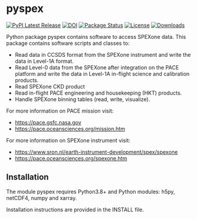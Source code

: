 # pyspex
[![PyPI Latest Release](https://img.shields.io/pypi/v/pyspex.svg)](https://pypi.org/project/pyspex/)
[![DOI](https://zenodo.org/badge/DOI/10.5281/zenodo.5705691.svg)](https://doi.org/10.5281/zenodo.5705691)
[![Package Status](https://img.shields.io/pypi/status/pyspex.svg)](https://pypi.org/project/pyspex/)
[![License](https://img.shields.io/pypi/l/pyspex.svg)](https://github.com/rmvanhees/pyspex/LICENSE)
[![Downloads](https://static.pepy.tech/personalized-badge/pyspex?period=month&units=international_system&left_color=black&right_color=orange&left_text=PyPI%20downloads%20per%20month)](https://pepy.tech/project/pyspex/)

Python package pyspex contains software to access SPEXone data.
This package contains software scripts and classes to:
* Read data in CCSDS format from the SPEXone instrument and write the data in Level-1A format.
* Read Level-0 data from the SPEXone after integration on the PACE platform and write the data in Level-1A in-flight science and calibration products.
* Read SPEXone CKD product
* Read in-flight PACE engineering and housekeeping (HKT) products.
* Handle SPEXone binning tables (read, write, visualize).

For more information on PACE mission visit:
* https://pace.gsfc.nasa.gov
* https://pace.oceansciences.org/mission.htm

For more information on SPEXone instrument visit:
* https://www.sron.nl/earth-instrument-development/spex/spexone
* https://pace.oceansciences.org/spexone.htm


## Installation
The module pyspex requires Python3.8+ and Python modules: h5py, netCDF4, numpy and xarray.

Installation instructions are provided in the INSTALL file.
